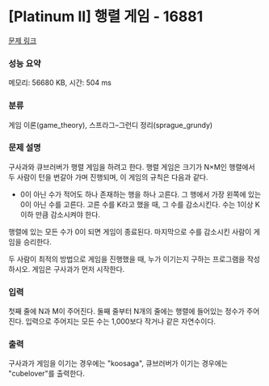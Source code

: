 # [Platinum II] 행렬 게임 - 16881 

[문제 링크](https://www.acmicpc.net/problem/16881) 

### 성능 요약

메모리: 56680 KB, 시간: 504 ms

### 분류

게임 이론(game_theory), 스프라그–그런디 정리(sprague_grundy)

### 문제 설명

<p>구사과와 큐브러버가 행렬 게임을 하려고 한다. 행렬 게임은 크기가 N×M인 행렬에서 두 사람이 턴을 번갈아 가며 진행되며, 이 게임의 규칙은 다음과 같다.</p>

<ul>
	<li>0이 아닌 수가 적어도 하나 존재하는 행을 하나 고른다. 그 행에서 가장 왼쪽에 있는 0이 아닌 수를 고른다. 고른 수를 K라고 했을 때, 그 수를 감소시킨다. 수는 1이상 K이하 만큼 감소시켜야 한다.</li>
</ul>

<p>행렬에 있는 모든 수가 0이 되면 게임이 종료된다. 마지막으로 수를 감소시킨 사람이 게임을 승리한다.</p>

<p>두 사람이 최적의 방법으로 게임을 진행했을 때, 누가 이기는지 구하는 프로그램을 작성하시오. 게임은 구사과가 먼저 시작한다.</p>

### 입력 

 <p>첫째 줄에 N과 M이 주어진다. 둘째 줄부터 N개의 줄에는 행렬에 들어있는 정수가 주어진다. 입력으로 주어지는 모든 수는 1,000보다 작거나 같은 자연수이다.</p>

### 출력 

 <p>구사과가 게임을 이기는 경우에는 "koosaga", 큐브러버가 이기는 경우에는 "cubelover"를 출력한다.</p>

